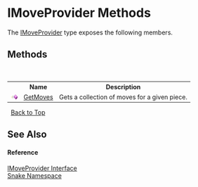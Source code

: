 # IMoveProvider Methods
 

The <a href="T_Snake_IMoveProvider">IMoveProvider</a> type exposes the following members.


## Methods
&nbsp;<table><tr><th></th><th>Name</th><th>Description</th></tr><tr><td>![Public method](media/pubmethod.gif "Public method")</td><td><a href="M_Snake_IMoveProvider_GetMoves">GetMoves</a></td><td>
Gets a collection of moves for a given piece.</td></tr></table>&nbsp;
<a href="#imoveprovider-methods">Back to Top</a>

## See Also


#### Reference
<a href="T_Snake_IMoveProvider">IMoveProvider Interface</a><br /><a href="N_Snake">Snake Namespace</a><br />